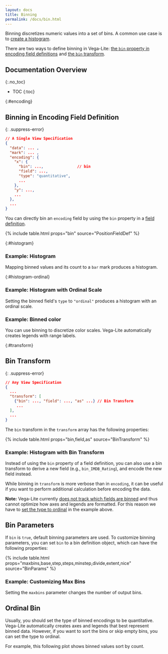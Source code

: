 ```yaml
---
layout: docs
title: Binning
permalink: /docs/bin.html
---
```


Binning discretizes numeric values into a set of bins. A common use case is to [create a histogram](#example).

There are two ways to define binning in Vega-Lite: [the `bin` property in encoding field definitions](#encoding) and [the `bin` transform](#transform).

## Documentation Overview
{:.no_toc}

- TOC
{:toc}


{:#encoding}
## Binning in Encoding Field Definition


{: .suppress-error}
```json
// A Single View Specification
{
  "data": ... ,
  "mark": ... ,
  "encoding": {
    "x": {
      "bin": ...,               // bin
      "field": ...,
      "type": "quantitative",
      ...
    },
    "y": ...,
    ...
  },
  ...
}
```

You can directly bin an `encoding` field by using the `bin` property in a [field definition](encoding.html#field).

{% include table.html props="bin" source="PositionFieldDef" %}

{:#histogram}
### Example: Histogram

Mapping binned values and its count to a `bar` mark produces a histogram.

<div class="vl-example" data-name="histogram"></div>


{:#histogram-ordinal}
### Example: Histogram with Ordinal Scale

Setting the binned field's `type` to `"ordinal"` produces a histogram with an ordinal scale.

<div class="vl-example" data-name="histogram_ordinal"></div>

### Example: Binned color

You can use binning to discretize color scales. Vega-Lite automatically creates legends with range labels.

<div class="vl-example" data-name="point_binned_color"></div>


{:#transform}
## Bin Transform

{: .suppress-error}
```json
// Any View Specification
{
  ...
  "transform": [
    {"bin": ..., "field": ..., "as" ...} // Bin Transform
     ...
  ],
  ...
}
```

The `bin` transform in the `transform` array has the following properties:

{% include table.html props="bin,field,as" source="BinTransform" %}

### Example: Histogram with Bin Transform

Instead of using the `bin` property of a field definition, you can also use a bin transform
to derive a new field (e.g., `bin_IMDB_Rating`), and encode the new field instead.

<div class="vl-example" data-name="histogram_bin_transform"></div>

While binning in `transform` is more verbose than in `encoding`, it can be useful if you want to perform additional
calculation before encoding the data.

__Note:__  Vega-Lite currently [does not track which fields are binned](https://github.com/vega/vega-lite/issues/2862) and thus cannot optimize how axes and legends are formatted. For this reason we have to [set the type to ordinal](#ordinal-bin) in the example above.

## Bin Parameters

If `bin` is `true`, default binning parameters are used. To customize binning parameters, you can set `bin` to a bin definition object, which can have the following properties:

{% include table.html props="maxbins,base,step,steps,minstep,divide,extent,nice" source="BinParams" %}

### Example: Customizing Max Bins

Setting the `maxbins` parameter changes the number of output bins.

<div class="vl-example" data-name="histogram_bin_change"></div>

## Ordinal Bin

Usually, you should set the type of binned encodings to be quantitative. Vega-Lite automatically creates axes and legends that best represent binned data. However, if you want to sort the bins or skip empty bins, you can set the type to ordinal.

For example, this following plot shows binned values sort by count.

<div class="vl-example" data-name="histogram_ordinal_sort"></div>
